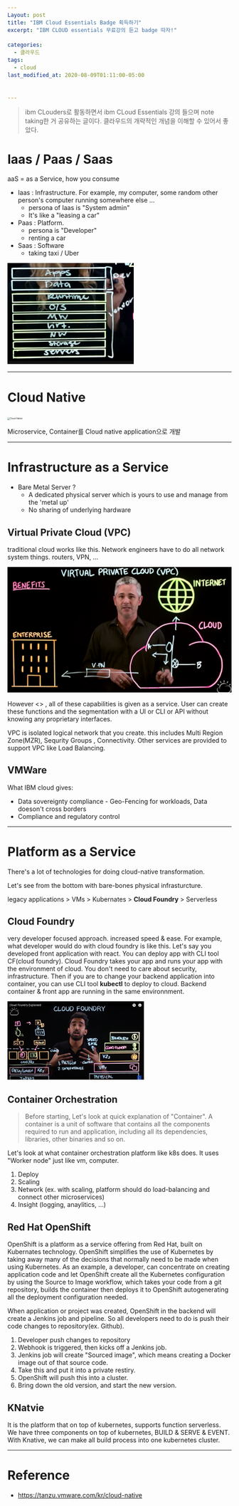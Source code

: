 ```yaml
---
Layout: post
title: "IBM Cloud Essentials Badge 획득하기"
excerpt: "IBM CLOUD essentials 무료강의 듣고 badge 따자!"

categories:
  - 클라우드
tags:
  - cloud
last_modified_at: 2020-08-09T01:11:00-05:00


---
```




> ibm CLouders로 활동하면서 ibm CLoud Essentials 강의 들으며 note taking한 거 공유하는 글이다. 클라우드의 개략적인 개념을 이해할 수 있어서 좋았다.

# Iaas / Paas / Saas

aaS = as a Service, how you consume

* Iaas : Infrastructure. For example, my computer, some random other person's computer running somewhere else ... 
  * persona of Iaas is "System admin"
  * It's like a "leasing a car"
* Paas : Platform.
  * persona is "Developer"
  * renting a car 
* Saas : Software
  * taking taxi / Uber

<img src="../assets/images/image-20200809084416216.png" alt="image-20200809084416216" style="zoom:50%;" />

___



# Cloud Native

<img src="https://d1fto35gcfffzn.cloudfront.net/images/topics/cloudnative/diagram-cloud-native.png" alt="Cloud-Native" style="zoom:33%;" />



Microservice, Container를 Cloud native application으로 개발 

___



# Infrastructure as a Service

* Bare Metal Server ? 
  * A dedicated physical server which is yours to use and manage from the 'metal up'
  * No sharing of underlying hardware

## Virtual Private Cloud (VPC)

 traditional cloud works like this. Network engineers have to do all network system things. routers, VPN, ... 

<img src="../assets/images/image-20200809092240180.png" alt="image-20200809092240180" style="zoom:50%;" />

However <<Virtual Networking>> , all of these capabilities is given as a service. User can create these functions and the segmentation with a UI or CLI or API without knowing any proprietary interfaces. 



VPC is isolated logical network that you create. this includes Multi Region Zone(MZR), Sequrity Groups , Connectivity. Other services are provided to support VPC like Load Balancing. 



## VMWare

What IBM cloud gives:

* Data sovereignty compliance - Geo-Fencing for workloads,  Data doeson't cross borders
* Compliance and regulatory control

___



# Platform as a Service



There's a lot of technologies for doing cloud-native transformation.

Let's see from the bottom with bare-bones physical infrasturcture. 

legacy applications > VMs > Kubernates > **Cloud Foundry** > Serverless

## Cloud Foundry

very developer focused approach. increased speed & ease. For example, what developer would do with cloud foundry is like this. Let's say you developed front application with react. You can deploy app with CLI tool CF(cloud foundry). Cloud Foundry takes your app and runs your app with the environment of cloud. You don't need to care about security, infrastructure. Then if you are to change your backend application into container, you can use CLI tool **kubectl** to deploy to cloud. Backend container & front app are running in the same environnment. 

<img src="../assets/images/image-20200809224240804.png" alt="image-20200809224240804" style="zoom:30%;" />



## Container Orchestration 

> Before starting, Let's look at quick explanation of "Container". A container is a unit of software that contains all the components required to run and application, including all its dependencies, libraries, other binaries and so on.

Let's look at what container orchestration platform like k8s does. It uses "Worker node" just like vm, computer. 

1. Deploy
2. Scaling
3. Network (ex. with scaling, platform should do load-balancing and connect other microservices)
4. Insight (logging, anaylitics, ...)



## Red Hat OpenShift

OpenShift is a platform as a service offering from Red Hat, built on Kubernates technology. OpenShift simplifies the use of Kubernetes by taking away many of the decisions that normally need to be made when using Kubernetes. As an example, a developer, can concentrate on creating application code and let OpenShift create all the Kubernetes configuration by using the Source to Image workflow, which takes your code from a git repository, builds the container then deploys it to OpenShift autogenerating all the deployment configuration needed.



When application or project was created, OpenShift in the backend will create a Jenkins job and pipeline. So all developers need to do is push their code changes to repository(ex. Github). 

1. Developer push changes to repository
2. Webhook is triggered, then kicks off a Jenkins job.
3. Jenkins job will create "Sourced image", which means creating a Docker image out of that source code.
4. Take this and put it into a private restiry.
5. OpenShift will push this into a cluster.
6. Bring down the old version, and start the new version.



## KNatvie

It is the platform that on top of kubernetes, supports function serverless. We have three components on top of kubernetes, BUILD & SERVE & EVENT. With Knative, we can make all build process into one kubernetes cluster. 







___



# Reference

* https://tanzu.vmware.com/kr/cloud-native